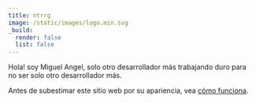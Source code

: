 ```yaml
---
title: ntrrg
image: /static/images/logo.min.svg
_build:
  render: false
  list: false
---
```


Hola! soy Miguel Angel, solo otro desarrollador más trabajando duro para no ser
solo otro desarrollador más.

Antes de subestimar este sitio web por su apariencia, vea [cómo funciona](./../projects/ntweb/index.es.md).

